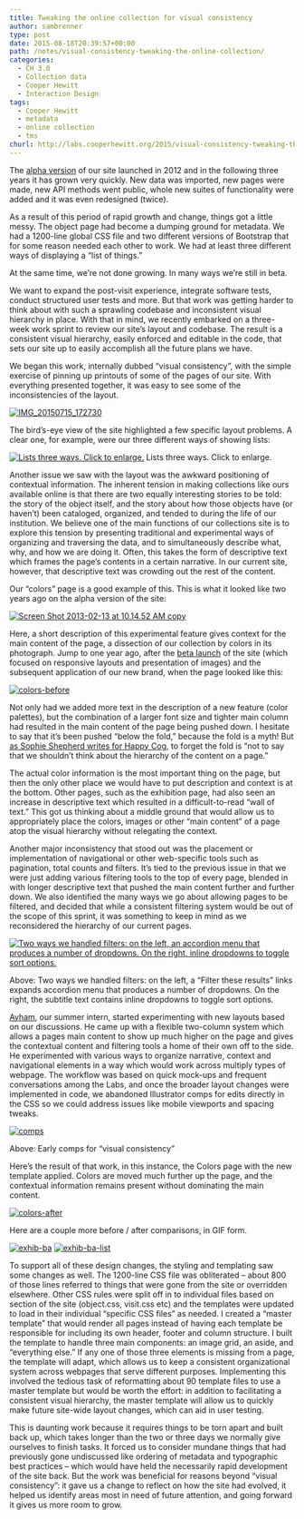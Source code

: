 ```yaml
---
title: Tweaking the online collection for visual consistency
author: sambrenner
type: post
date: 2015-08-18T20:39:57+00:00
path: /notes/visual-consistency-tweaking-the-online-collection/
categories:
  - CH 3.0
  - Collection data
  - Cooper Hewitt
  - Interaction Design
tags:
  - Cooper Hewitt
  - metadata
  - online collection
  - tms
churl: http://labs.cooperhewitt.org/2015/visual-consistency-tweaking-the-online-collection
---
```


The [alpha version][2] of our site launched in 2012 and in the following three years it has grown very quickly. New data was imported, new pages were made, new API methods went public, whole new suites of functionality were added and it was even redesigned (twice).

As a result of this period of rapid growth and change, things got a little messy. The object page had become a dumping ground for metadata. We had a 1200-line global CSS file and two different versions of Bootstrap that for some reason needed each other to work. We had at least three different ways of displaying a &#8220;list of things.&#8221;

At the same time, we&#8217;re not done growing. In many ways we&#8217;re still in beta.

We want to expand the post-visit experience, integrate software tests, conduct structured user tests and more. But that work was getting harder to think about with such a sprawling codebase and inconsistent visual hierarchy in place. With that in mind, we recently embarked on a three-week work sprint to review our site&#8217;s layout and codebase. The result is a consistent visual hierarchy, easily enforced and editable in the code, that sets our site up to easily accomplish all the future plans we have.

We began this work, internally dubbed &#8220;visual consistency&#8221;, with the simple exercise of pinning up printouts of some of the pages of our site. With everything presented together, it was easy to see some of the inconsistencies of the layout.

[<img class="aligncenter size-large wp-image-2318" src="/img/uploads/2016/03/IMG_20150715_172730-1024x758.jpg" alt="IMG_20150715_172730" />][3]

The bird&#8217;s-eye view of the site highlighted a few specific layout problems. A clear one, for example, were our three different ways of showing lists:

[<img class="wp-image-2322 size-large" src="/img/uploads/2016/03/lists1-1024x208.jpg" alt="Lists three ways. Click to enlarge." />][4] Lists three ways. Click to enlarge.

Another issue we saw with the layout was the awkward positioning of contextual information. The inherent tension in making collections like ours available online is that there are two equally interesting stories to be told: the story of the object itself, and the story about how those objects have (or haven&#8217;t) been cataloged, organized, and tended to during the life of our institution. We believe one of the main functions of our collections site is to explore this tension by presenting traditional and experimental ways of organizing and traversing the data, and to simultaneously describe what, why, and how we are doing it. Often, this takes the form of descriptive text which frames the page&#8217;s contents in a certain narrative. In our current site, however, that descriptive text was crowding out the rest of the content.

Our &#8220;colors&#8221; page is a good example of this. This is what it looked like two years ago on the alpha version of the site:

[<img class="aligncenter size-large wp-image-2320" src="/img/uploads/2016/03/Screen-Shot-2013-02-13-at-10.14.52-AM-copy-1024x896.png" alt="Screen Shot 2013-02-13 at 10.14.52 AM copy" />][5]

Here, a short description of this experimental feature gives context for the main content of the page, a dissection of our collection by colors in its photograph. Jump to one year ago, after the [beta launch][6] of the site (which focused on responsive layouts and presentation of images) and the subsequent application of our new brand, when the page looked like this:

[<img class="aligncenter size-large wp-image-2321" src="/img/uploads/2016/03/colors-before-1024x645.png" alt="colors-before" />][7]

Not only had we added more text in the description of a new feature (color palettes), but the combination of a larger font size and tighter main column had resulted in the main content of the page being pushed down. I hesitate to say that it&#8217;s been pushed &#8220;below the fold,&#8221; because the fold is a myth! But [as Sophie Shepherd writes for Happy Cog][8], to forget the fold is &#8220;not to say that we shouldn’t think about the hierarchy of the content on a page.&#8221;

The actual color information is the most important thing on the page, but then the only other place we would have to put description and context is at the bottom. Other pages, such as the exhibition page, had also seen an increase in descriptive text which resulted in a difficult-to-read &#8220;wall of text.&#8221; This got us thinking about a middle ground that would allow us to appropriately place the colors, images or other &#8220;main content&#8221; of a page atop the visual hierarchy without relegating the context.

Another major inconsistency that stood out was the placement or implementation of navigational or other web-specific tools such as pagination, total counts and filters. It&#8217;s tied to the previous issue in that we were just adding various filtering tools to the top of every page, blended in with longer descriptive text that pushed the main content further and further down. We also identified the many ways we go about allowing pages to be filtered, and decided that while a consistent filtering system would be out of the scope of this sprint, it was something to keep in mind as we reconsidered the hierarchy of our current pages.

[<img class="size-large wp-image-2329" src="/img/uploads/2016/03/filters-1024x343.jpg" alt="Two ways we handled filters: on the left, an accordion menu that produces a number of dropdowns. On the right, inline dropdowns to toggle sort options." />][9]

Above: Two ways we handled filters: on the left, a &#8220;Filter these results&#8221; links expands accordion menu that produces a number of dropdowns. On the right, the subtitle text contains inline dropdowns to toggle sort options.

[Ayham][10], our summer intern, started experimenting with new layouts based on our discussions. He came up with a flexible two-column system which allows a pages main content to show up much higher on the page and gives the contextual content and filtering tools a home of their own off to the side. He experimented with various ways to organize narrative, context and navigational elements in a way which would work across multiply types of webpage. The workflow was based on quick mock-ups and frequent conversations among the Labs, and once the broader layout changes were implemented in code, we abandoned Illustrator comps for edits directly in the CSS so we could address issues like mobile viewports and spacing tweaks.

[<img class="wp-image-2324 size-large" src="/img/uploads/2016/03/comps-1024x384.jpg" alt="comps" />][11]

Above: Early comps for &#8220;visual consistency&#8221;

Here&#8217;s the result of that work, in this instance, the Colors page with the new template applied. Colors are moved much further up the page, and the contextual information remains present without dominating the main content.

[<img class="aligncenter size-large wp-image-2325" src="/img/uploads/2016/03/colors-after-994x1024.png" alt="colors-after" />][12]

Here are a couple more before / after comparisons, in GIF form.

[<img class="aligncenter size-full wp-image-2327" src="/img/uploads/2016/03/exhib-ba.gif" alt="exhib-ba" />][13] [<img class="aligncenter size-full wp-image-2328" src="/img/uploads/2016/03/exhib-ba-list.gif" alt="exhib-ba-list" />][14]

To support all of these design changes, the styling and templating saw some changes as well. The 1200-line CSS file was obliterated &#8211; about 800 of those lines referred to things that were gone from the site or overridden elsewhere. Other CSS rules were split off in to individual files based on section of the site (object.css, visit.css etc) and the templates were updated to load in their individual &#8220;specific CSS files&#8221; as needed. I created a &#8220;master template&#8221; that would render all pages instead of having each template be responsible for including its own header, footer and column structure. I built the template to handle three main components: an image grid, an aside, and &#8220;everything else.&#8221; If any one of those three elements is missing from a page, the template will adapt, which allows us to keep a consistent organizational system across webpages that serve different purposes. Implementing this involved the tedious task of reformatting about 90 template files to use a master template but would be worth the effort: in addition to facilitating a consistent visual hierarchy, the master template will allow us to quickly make future site-wide layout changes, which can aid in user testing.

This is daunting work because it requires things to be torn apart and built back up, which takes longer than the two or three days we normally give ourselves to finish tasks. It forced us to consider mundane things that had previously gone undiscussed like ordering of metadata and typographic best practices &#8211; which would have held the necessarily rapid development of the site back. But the work was beneficial for reasons beyond &#8220;visual consistency&#8221;: it gave us a change to reflect on how the site had evolved, it helped us identify areas most in need of future attention, and going forward it gives us more room to grow.

 [1]: http://labs.cooperhewitt.org/2015/visual-consistency-tweaking-the-online-collection/
 [2]: https://labs.cooperhewitt.org/2012/online-collection-alpha/
 [3]: /img/uploads/2016/03/IMG_20150715_172730.jpg
 [4]: /img/uploads/2016/03/lists1.jpg
 [5]: /img/uploads/2016/03/Screen-Shot-2013-02-13-at-10.14.52-AM-copy.png
 [6]: https://labs.cooperhewitt.org/2013/b-is-for-beta/
 [7]: /img/uploads/2016/03/colors-before.png
 [8]: http://cognition.happycog.com/article/behold-the-fold
 [9]: /img/uploads/2016/03/filters.jpg
 [10]: http://ayhamghraowi.com/
 [11]: /img/uploads/2016/03/comps.jpg
 [12]: /img/uploads/2016/03/colors-after.png
 [13]: /img/uploads/2016/03/exhib-ba.gif
 [14]: /img/uploads/2016/03/exhib-ba-list.gif
